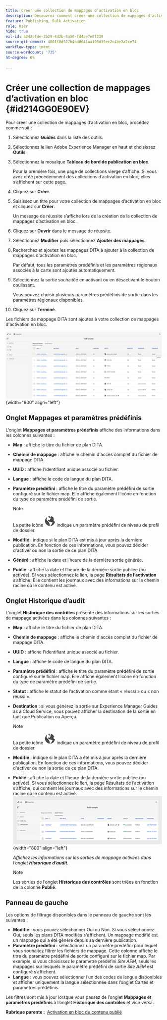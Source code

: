 ```yaml
---
title: Créer une collection de mappages d’activation en bloc
description: Découvrez comment créer une collection de mappages d’activation en bloc dans les guides AEM.
feature: Publishing, Bulk Activation
role: User
hide: true
exl-id: a242efde-2b29-4d2b-8a50-fd4ae7e8f239
source-git-commit: 4801f0d327b4bd0641aa195d39ec2c4be2a2ce74
workflow-type: tm+mt
source-wordcount: '735'
ht-degree: 0%

---
```


# Créer une collection de mappages d’activation en bloc {#id214GG0E90EV}

Pour créer une collection de mappages d’activation en bloc, procédez comme suit :

1. Sélectionnez **Guides** dans la liste des outils.

1. Sélectionnez le lien Adobe Experience Manager en haut et choisissez **Outils**.

1. Sélectionnez la mosaïque **Tableau de bord de publication en bloc**.

   Pour la première fois, une page de collections vierge s’affiche. Si vous avez créé précédemment des collections d’activation en bloc, elles s’affichent sur cette page.

1. Cliquez sur **Créer**.

1. Saisissez un titre pour votre collection de mappages d’activation en bloc et cliquez sur **Créer**.

   Un message de réussite s’affiche lors de la création de la collection de mappages d’activation en bloc.

1. Cliquez sur **Ouvrir** dans le message de réussite.

1. Sélectionnez **Modifier** puis sélectionnez **Ajouter des mappages**.

1. Recherchez et ajoutez les mappages DITA à ajouter à la collection de mappages d&#39;activation en bloc.

   Par défaut, tous les paramètres prédéfinis et les paramètres régionaux associés à la carte sont ajoutés automatiquement.

1. Sélectionnez la sortie souhaitée en activant ou en désactivant le bouton coulissant.

   Vous pouvez choisir plusieurs paramètres prédéfinis de sortie dans les paramètres régionaux disponibles.

1. Cliquez sur **Terminé**.

Les fichiers de mappage DITA sont ajoutés à votre collection de mappages d&#39;activation en bloc.

![ a créé une collection d’activation en bloc](images/bulk-activation-collection-created.png){width="800" align="left"}

## Onglet Mappages et paramètres prédéfinis

L’onglet **Mappages et paramètres prédéfinis** affiche des informations dans les colonnes suivantes :

- **Map** : affiche le titre du fichier de plan DITA.
- **Chemin de mappage** : affiche le chemin d&#39;accès complet du fichier de mappage DITA.

- **UUID** : affiche l&#39;identifiant unique associé au fichier.

- **Langue** : affiche le code de langue du plan DITA.
- **Paramètre prédéfini** : affiche le titre du paramètre prédéfini de sortie configuré sur le fichier map. Elle affiche également l’icône en fonction du type de paramètre prédéfini de sortie.

  >[!NOTE]
  >
  > La petite icône ![](images/global-preset-icon.svg) indique un paramètre prédéfini de niveau de profil de dossier.

- **Modifié** : indique si le plan DITA est mis à jour après la dernière publication. En fonction de ces informations, vous pouvez décider d&#39;activer ou non la sortie de ce plan DITA.
- **Généré** : affiche la date et l’heure de la dernière sortie générée.
- **Publié** : affiche la date et l’heure de la dernière sortie publiée (ou activée). Si vous sélectionnez le lien, la page **Résultats de l’activation** s’affiche. Elle contient les journaux avec des informations sur le chemin racine où le contenu est activé.

## Onglet Historique d’audit

L’onglet **Historique des contrôles** présente des informations sur les sorties de mappage activées dans les colonnes suivantes :
- **Map** : affiche le titre du fichier de plan DITA.
- **Chemin de mappage** : affiche le chemin d&#39;accès complet du fichier de mappage DITA.
- **UUID** : affiche l&#39;identifiant unique associé au fichier.
- **Langue** : affiche le code de langue du plan DITA.
- **Paramètre prédéfini** : affiche le titre du paramètre prédéfini de sortie configuré sur le fichier map. Elle affiche également l’icône en fonction du type de paramètre prédéfini de sortie.
- **Statut** : affiche le statut de l’activation comme étant « réussi » ou « non réussi ».
- **Destination** : si vous générez la sortie sur Experience Manager Guides as a Cloud Service, vous pouvez afficher la destination de la sortie en tant que Publication ou Aperçu.

  >[!NOTE]
  >
  > La petite icône ![](images/global-preset-icon.svg) indique un paramètre prédéfini de niveau de profil de dossier.

- **Modifié** : indique si le plan DITA a été mis à jour après la dernière publication. En fonction de ces informations, vous pouvez décider d&#39;activer ou non la sortie de ce plan DITA.
- **Publié** : affiche la date et l’heure de la dernière sortie publiée (ou activée). Si vous sélectionnez le lien, la page Résultats de l’activation s’affiche, qui contient les journaux avec des informations sur le chemin racine où le contenu est activé.
  ![ l’onglet historique d’audit de la collecte d’activation en bloc créé](images/bulk-collection-audit-history.png){width="800" align="left"}

  *Affichez les informations sur les sorties de mappage activées dans l’onglet **Historique d’audit**.*


  >[!NOTE]
  >
  > Les sorties de l’onglet **Historique des contrôles** sont triées en fonction de la colonne **Publié**.



## Panneau de gauche

Les options de filtrage disponibles dans le panneau de gauche sont les suivantes :

- **Modifié** : vous pouvez sélectionner Oui ou Non. Si vous sélectionnez Oui, seuls les plans DITA modifiés s&#39;affichent. Un mappage modifié est un mappage qui a été généré depuis sa dernière publication.
- **Paramètre prédéfini** : sélectionnez un paramètre prédéfini pour lequel vous souhaitez filtrer les fichiers de mappage. Cette colonne affiche le titre du paramètre prédéfini de sortie configuré sur le fichier map. Par exemple, si vous choisissez le paramètre prédéfini *Site AEM*, seuls les mappages sur lesquels le paramètre prédéfini de sortie *Site AEM* est configuré s’affichent.
- **Langue** : vous pouvez sélectionner l’un des codes de langue disponibles et afficher uniquement la langue sélectionnée dans l’onglet Cartes et paramètres prédéfinis.

Les filtres sont mis à jour lorsque vous passez de l’onglet **Mappages et paramètres prédéfinis** à l’onglet **Historique des contrôles** et vice versa.

**Rubrique parente : &#x200B;** [Activation en bloc du contenu publié](conf-bulk-activation.md)
